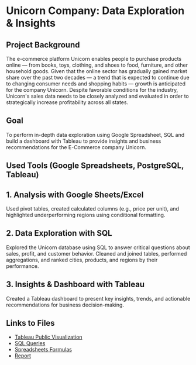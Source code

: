 # Unicorn Company: Data Exploration & Insights
## Project Background
The e-commerce platform Unicorn enables people to purchase products online — from books, toys, clothing, and shoes to food, furniture, and other household goods.
Given that the online sector has gradually gained market share over the past two decades — a trend that is expected to continue due to changing consumer needs and shopping habits — growth is anticipated for the company Unicorn. Despite favorable conditions for the industry, Unicorn's sales data needs to be closely analyzed and evaluated in order to strategically increase profitability across all states.
## Goal 
To perform in-depth data exploration using Google Spreadsheet, SQL and build a dashboard with Tableau to provide insights and business recommendations for the E-Commerce company Unicorn.
## Used Tools (Google Spreadsheets, PostgreSQL, Tableau)
## 1. Analysis with Google Sheets/Excel
Used pivot tables, created calculated columns (e.g., price per unit), and highlighted underperforming regions using conditional formatting.
## 2. Data Exploration with SQL
Explored the Unicorn database using SQL to answer critical questions about sales, profit, and customer behavior.
Cleaned and joined tables, performed aggregations, and ranked cities, products, and regions by their performance.
## 3. Insights & Dashboard with Tableau
Created a Tableau dashboard to present key insights, trends, and actionable recommendations for business decision-making.
## Links to Files
- [Tableau Public Visualization](https://public.tableau.com/views/UnicornProjekt/Dashboard1?:language=de-DE&:sid=&:redirect=auth&:display_count=n&:origin=viz_share_link)
- [SQL Queries](https://www.notion.so/SQL-Queries-15c8295c2e5a80edb474e9f83119e7a7?pvs=4)
- [Spreadsheets Formulas](https://www.notion.so/Spreadsheets-Formeln-15c8295c2e5a804f8ff0d879d2226258?pvs=4)
- [Report](https://www.notion.so/Einblicke-und-Handlungsempfehlungen-Unicorn-1da8295c2e5a809ea3a6ccb9984179c3?pvs=4)


